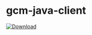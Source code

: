 # gcm-java-client

[ ![Download](https://api.bintray.com/packages/movile/central/gcm-java-client/images/download.svg) ](https://bintray.com/movile/central/gcm-java-client/_latestVersion)
